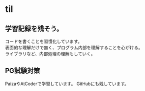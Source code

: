 # til

## 学習記録を残そう。

コードを書くことを習慣化しています。</br>
表面的な理解だけで無く、プログラム内部を理解することを心がける。</br>
ライブラリなど、内部処理の理解もしていく。

## PG試験対策

PaizaやAtCoderで学習しています。
GitHubにも残しています。
